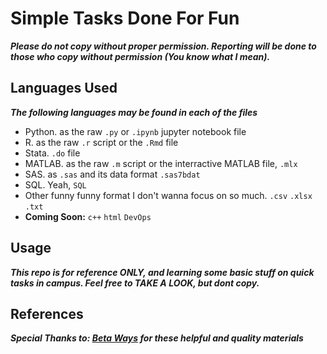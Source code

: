 # **Simple Tasks Done For Fun**

***Please do not copy without proper permission. Reporting will be done to those who copy without permission (You know what I mean).***

## Languages Used

***The following languages may be found in each of the files***

-  Python. as the raw `.py` or `.ipynb` jupyter notebook file
-  R. as the raw `.r` script or the `.Rmd` file
-  Stata. `.do` file
-  MATLAB. as the raw `.m` script or the interractive MATLAB file, `.mlx`
-  SAS. as `.sas` and its data format `.sas7bdat`
-  SQL. Yeah, `SQL`
-  Other funny funny format I don't wanna focus on so much. `.csv` `.xlsx` `.txt`
-  **Coming Soon:** `c++` `html` `DevOps`

## Usage

***This repo is for reference ONLY, and learning some basic stuff on quick tasks in campus. Feel free to TAKE A LOOK, but dont copy.***
## References
***Special Thanks to: [Beta Ways](https://www.fiverr.com/share/Ka8z5Y) for these helpful and quality materials***
